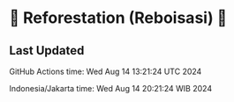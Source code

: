 
# 🌳 Reforestation (Reboisasi) 🌲

## Last Updated

GitHub Actions time: Wed Aug 14 13:21:24 UTC 2024

Indonesia/Jakarta time: Wed Aug 14 20:21:24 WIB 2024
